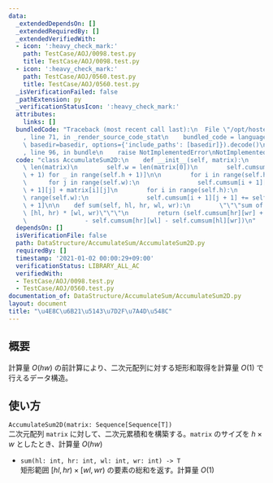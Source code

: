 ```yaml
---
data:
  _extendedDependsOn: []
  _extendedRequiredBy: []
  _extendedVerifiedWith:
  - icon: ':heavy_check_mark:'
    path: TestCase/AOJ/0098.test.py
    title: TestCase/AOJ/0098.test.py
  - icon: ':heavy_check_mark:'
    path: TestCase/AOJ/0560.test.py
    title: TestCase/AOJ/0560.test.py
  _isVerificationFailed: false
  _pathExtension: py
  _verificationStatusIcon: ':heavy_check_mark:'
  attributes:
    links: []
  bundledCode: "Traceback (most recent call last):\n  File \"/opt/hostedtoolcache/Python/3.10.5/x64/lib/python3.10/site-packages/onlinejudge_verify/documentation/build.py\"\
    , line 71, in _render_source_code_stat\n    bundled_code = language.bundle(stat.path,\
    \ basedir=basedir, options={'include_paths': [basedir]}).decode()\n  File \"/opt/hostedtoolcache/Python/3.10.5/x64/lib/python3.10/site-packages/onlinejudge_verify/languages/python.py\"\
    , line 96, in bundle\n    raise NotImplementedError\nNotImplementedError\n"
  code: "class AccumulateSum2D:\n    def __init__(self, matrix):\n        self.h =\
    \ len(matrix)\n        self.w = len(matrix[0])\n        self.cumsum = [[0] * (self.w\
    \ + 1) for _ in range(self.h + 1)]\n\n        for i in range(self.h):\n      \
    \      for j in range(self.w):\n                self.cumsum[i + 1][j + 1] = self.cumsum[i\
    \ + 1][j] + matrix[i][j]\n        for i in range(self.h):\n            for j in\
    \ range(self.w):\n                self.cumsum[i + 1][j + 1] += self.cumsum[i][j\
    \ + 1]\n\n    def sum(self, hl, hr, wl, wr):\n        \"\"\"sum of values in range\
    \ [hl, hr) * [wl, wr)\"\"\"\n        return (self.cumsum[hr][wr] + self.cumsum[hl][wl]\n\
    \                - self.cumsum[hr][wl] - self.cumsum[hl][wr])\n"
  dependsOn: []
  isVerificationFile: false
  path: DataStructure/AccumulateSum/AccumulateSum2D.py
  requiredBy: []
  timestamp: '2021-01-02 00:00:29+09:00'
  verificationStatus: LIBRARY_ALL_AC
  verifiedWith:
  - TestCase/AOJ/0098.test.py
  - TestCase/AOJ/0560.test.py
documentation_of: DataStructure/AccumulateSum/AccumulateSum2D.py
layout: document
title: "\u4E8C\u6B21\u5143\u7D2F\u7A4D\u548C"
---
```


## 概要
計算量 $O(hw)$ の前計算により、二次元配列に対する矩形和取得を計算量 $O(1)$ で行えるデータ構造。

## 使い方
`AccumulateSum2D(matrix: Sequence[Sequence[T])`  
二次元配列 `matrix` に対して、二次元累積和を構築する。`matrix` のサイズを $h × w$ としたとき、計算量 $O(hw)$

- `sum(hl: int, hr: int, wl: int, wr: int) -> T`  
矩形範囲 $\lbrack hl, hr) × \lbrack wl, wr)$ の要素の総和を返す。計算量 $O(1)$
